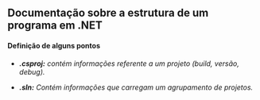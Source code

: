 ## Documentação sobre a estrutura de um programa em .NET

#### Definição de alguns pontos
- ***.csproj:*** _contém informações referente a um projeto (build, versão, debug)._

- ***.sln:*** _Contém informações que carregam um agrupamento de projetos._